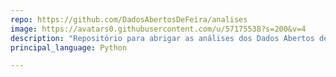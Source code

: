 ```yaml
---
repo: https://github.com/DadosAbertosDeFeira/analises
image: https://avatars0.githubusercontent.com/u/57175538?s=200&v=4
description: "Repositório para abrigar as análises dos Dados Abertos de Feira. A coleta é feita pela Maria Quitéria."
principal_language: Python

---
```

